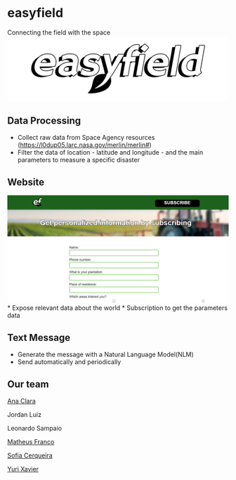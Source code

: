 # easyfield 
Connecting the field with the space <img src="https://github.com/anacsalves/easyfield/blob/main/img/easyfieldLogo.png"/>
## Data Processing
* Collect raw data from Space Agency resources (https://l0dup05.larc.nasa.gov/merlin/merlin#)<br>
* Filter the data of location - latitude and longitude - and the main parameters to measure a specific disaster
## Website
 <img src="https://github.com/anacsalves/easyfield/blob/main/img/oursite.png"  />
* Expose relevant data about the world
* Subscription to get the parameters data 

## Text Message
* Generate the message with a Natural Language Model(NLM) 
* Send automatically and periodically

## Our team
<a href="https://www.linkedin.com/in/ana-clara-souza-alves-0a2a88210/">Ana Clara</a> 


Jordan Luiz


Leonardo Sampaio


<a href="https://www.linkedin.com/in/matheus-franco-7957b9243/">Matheus Franco</a> 


<a href="https://www.linkedin.com/in/sofia-cerqueira-35a2291ba/">Sofia Cerqueira</a> 


<a href="https://www.linkedin.com/in/yuri-xavier-25795b199/">Yuri Xavier</a> <br>




